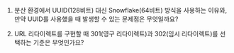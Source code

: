1. 분산 환경에서 UUID(128비트) 대신 Snowflake(64비트) 방식을 사용하는 이유와, 만약 UUID를 사용했을 때 발생할 수 있는 문제점은 무엇일까요?

2. URL 리다이렉트를 구현할 때 301(영구 리다이렉트)과 302(임시 리다이렉트)를 선택하는 기준은 무엇인가요?
